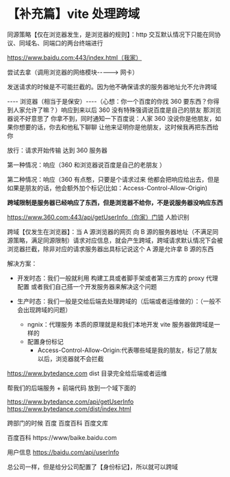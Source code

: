 # 【补充篇】vite 处理跨域

同源策略【仅在浏览器发生，是浏览器的规则】：http 交互默认情况下只能在同协议、同域名、同端口的两台终端进行

https://www.baidu.com:443/index.html（我家）

尝试去拿（调用浏览器的网络模块-----> 网卡）

发送请求的时候是不可能拦截的。因为他不确保请求的服务器地址允不允许跨域

---- 浏览器（相当于是保安）----（心想：你一个百度的你找 360 要东西？你得到人家允许了嘛？）响应到来以后 360 没有特殊强调说百度是自己的朋友 那浏览器说不好意思了 你拿不到，同时通知一下百度说：人家 360 没说你是他朋友，如果你想要的话，你去和他私下聊聊 让他来证明你是他朋友，这时候我再把东西给你

放行：请求开始传输 达到 360 服务器

第一种情况：响应（360 和浏览器说百度是自己的老朋友 ）

第二种情况：响应（360 有点憨，只要是个请求过来 他都会把响应给出去，但是如果是朋友的话，他会额外加个标记(比如：Access-Control-Allow-Origin)

**跨域限制是服务器已经响应了东西，但是浏览器不给你，不是说服务器没响应东西**

https://www.360.com:443/api/getUserInfo（你家）门锁 人脸识别

跨域【仅发生在浏览器】：当 A 源浏览器的网页 向 B 源的服务器地址（不满足同源策略，满足同源限制）请求对应信息，就会产生跨域，跨域请求默认情况下会被浏览器拦截，除非对应的请求服务器出具标记说这个 A 源是允许拿 B 源的东西

解决方案：

- 开发时态：我们一般就利用 构建工具或者脚手架或者第三方库的 proxy 代理配置 或者我们自己搭一个开发服务器来解决这个问题

- 生产时态：我们一般是交给后端去处理跨域的（后端或者运维做的）：（一般不会出现跨域的问题）
  - ngnix：代理服务 本质的原理就是和我们本地开发 vite 服务器做跨域是一样的
  - 配置身份标记
    - Access-Control-Allow-Origin:代表哪些域是我的朋友，标记了朋友以后，浏览器就不会拦截

https://www.bytedance.com dist 目录完全给后端或者运维

帮我们的后端服务 + 前端代码 放到一个域下面的

https://www.bytedance.com/api/getUserInfo
https://www.bytedance.com/dist/index.html

跨部门的时候 百度 百度百科 百度文库

百度百科 https://www/baike.baidu.com

用户信息 https://baidu.com/api/userInfo

总公司一样，但是给分公司配置了【身份标记】，所以就可以跨域
